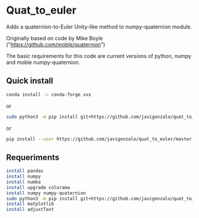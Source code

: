 # Quat_to_euler
Adds a quaternion-to-Euler Unity-like method to numpy-quaternion module.

Originally based on code by Mike Boyle ("https://github.com/moble/quaternion")

The basic requirements for this code are current versions of python, numpy and 
moble numpy-quaternion.

## Quick install
```sh
conda install -c conda-forge xxx
```
or

```sh
sudo python3 -m pip install git+https://github.com/javigonzalo/quat_to_euler.git
```
or

```sh
pip install --user https://github.com/javigonzalo/quat_to_euler/master.git
```
## Requeriments
```sh
install pandas
install numpy
install numba
install upgrade colorama
install numpy numpy-quaternion
sudo python3 -m pip install git+https://github.com/javigonzalo/quat_to_euler.git
install matplotlib
install adjustText 
```
